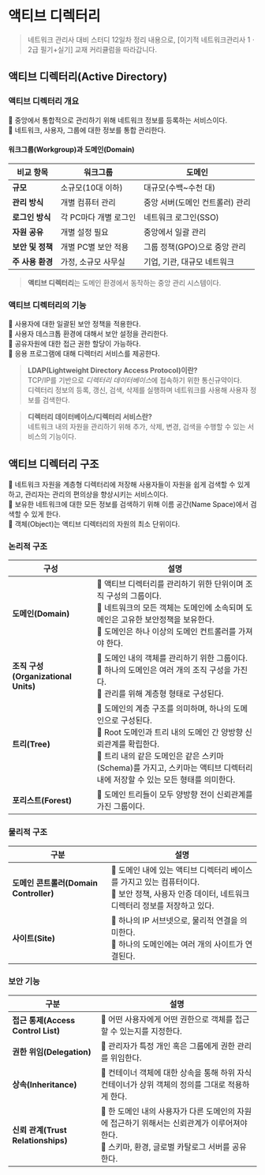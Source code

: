 # 액티브 디렉터리

> 네트워크 관리사 대비 스터디 12일차 정리 내용으로, [이기적 네트워크관리사 1ㆍ2급 필기+실기] 교재 커리큘럼을 따라갑니다.

## 액티브 디렉터리(Active Directory)

### 액티브 디렉터리 개요

🔹 중앙에서 통합적으로 관리하기 위해 네트워크 정보를 등록하는 서비스이다.<br>
🔹 네트워크, 사용자, 그룹에 대한 정보를 통합 관리한다.<br>

#### 워크그룹(Workgroup)과 도메인(Domain)

| **비교 항목**    | **워크그룹**          | **도메인**                      |
| ---------------- | --------------------- | ------------------------------- |
| **규모**         | 소규모(10대 이하)     | 대규모(수백~수천 대)            |
| **관리 방식**    | 개별 컴퓨터 관리      | 중앙 서버(도메인 컨트롤러) 관리 |
| **로그인 방식**  | 각 PC마다 개별 로그인 | 네트워크 로그인(SSO)            |
| **자원 공유**    | 개별 설정 필요        | 중앙에서 일괄 관리              |
| **보안 및 정책** | 개별 PC별 보안 적용   | 그룹 정책(GPO)으로 중앙 관리    |
| **주 사용 환경** | 가정, 소규모 사무실   | 기업, 기관, 대규모 네트워크     |

> **액티브 디렉터리**는 도메인 환경에서 동작하는 중앙 관리 시스템이다.

### 액티브 디렉터리의 기능

🔹 사용자에 대한 일괄된 보안 정책을 적용한다.<br>
🔹 사용자 데스크톱 환경에 대해서 보안 설정을 관리한다.<br>
🔹 공유자원에 대한 접근 권한 할당이 가능하다.<br>
🔹 응용 프로그램에 대해 디렉터리 서비스를 제공한다.<br>

> **LDAP(Lightweight Directory Access Protocol)이란?**<br>TCP/IP를 기반으로 *디렉터리 데이터베이스*에 접속하기 위한 통신규약이다.<br>디렉터리 정보의 등록, 갱신, 검색, 삭제를 실행하며 네트워크를 사용해 사용자 정보를 검색한다.

> **디렉터리 데이터베이스/디렉터리 서비스란?**<br>네트워크 내의 자원을 관리하기 위해 추가, 삭제, 변경, 검색을 수행할 수 있는 서비스의 기능이다.

## 액티브 디렉터리 구조

🔹 네트워크 자원을 계층형 디렉터리에 저장해 사용자들이 자원을 쉽게 검색할 수 있게 하고, 관리자는 관리의 편의상을 향상시키는 서비스이다.<br>
🔹 보유한 네트워크에 대한 모든 정보를 검색하기 위해 이름 공간(Name Space)에서 검색할 수 있게 한다. <br>
🔹 객체(Object)는 액티브 디렉터리의 자원의 최소 단위이다.<br>

### 논리적 구조

| **구성**                            | **설명**                                                                                                                                                                                                                                                         |
| ----------------------------------- | ---------------------------------------------------------------------------------------------------------------------------------------------------------------------------------------------------------------------------------------------------------------- |
| **도메인(Domain)**                  | 🔹 액티브 디렉터리를 관리하기 위한 단위이며 조직 구성의 그룹이다.<br>🔹 네트워크의 모든 객체는 도메인에 소속되며 도메인은 고유한 보안정책을 보유한다.<br>🔹 도메인은 하나 이상의 도메인 컨트롤러를 가져야 한다.<br>                                              |
| **조직 구성(Organizational Units)** | 🔹 도메인 내의 객체를 관리하기 위한 그룹이다.<br>🔹 하나의 도메인은 여러 개의 조직 구성을 가진다.<br>🔹 관리를 위해 계층형 형태로 구성된다.                                                                                                                      |
| **트리(Tree)**                      | 🔹 도메인의 계층 구조를 의미하며, 하나의 도메인으로 구성된다.<br>🔹 Root 도메인과 트리 내의 도메인 간 양방향 신뢰관계를 확립한다.<br>🔹 트리 내의 같은 도메인은 같은 스키마(Schema)를 가지고, 스키마는 액티브 디렉터리 내에 저장할 수 있는 모든 형태를 의미한다. |
| **포리스트(Forest)**                | 🔹 도메인 트리들이 모두 양방향 전이 신뢰관계를 가진 그룹이다.                                                                                                                                                                                                    |

### 물리적 구조

| **구분**                               | **설명**                                                                                                                                          |
| -------------------------------------- | ------------------------------------------------------------------------------------------------------------------------------------------------- |
| **도메인 콘트롤러(Domain Controller)** | 🔹 도메인 내에 있는 액티브 디렉터리 베이스를 가지고 있는 컴퓨터이다.<br>🔹 보안 정책, 사용자 인증 데이터, 네트워크 디렉터리 정보를 저장하고 있다. |
| **사이트(Site)**                       | 🔹 하나의 IP 서브넷으로, 물리적 연결을 의미한다.<br>🔹 하나의 도메인에는 여러 개의 사이트가 연결된다.                                             |

### 보안 기능

| **구분**                           | **설명**                                                                                                                                           |
| ---------------------------------- | -------------------------------------------------------------------------------------------------------------------------------------------------- |
| **접근 통제(Access Control List)** | 🔹 어떤 사용자에게 어떤 권한으로 객체를 접근할 수 있는지를 지정한다.                                                                               |
| **권한 위임(Delegation)**          | 🔹 관리자가 특정 개인 혹은 그룹에게 권한 관리를 위임한다.                                                                                          |
| **상속(Inheritance)**              | 🔹 컨테이너 객체에 대한 상속을 통해 하위 자식 컨테이너가 상위 객체의 정의를 그대로 적용하게 한다.                                                  |
| **신뢰 관계(Trust Relationships)** | 🔹 한 도메인 내의 사용자가 다른 도메인의 자원에 접근하기 위해서는 신뢰관계가 이루어져야 한다.<br>🔹 스키마, 환경, 글로벌 카탈로그 서버를 공유한다. |

